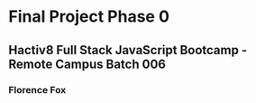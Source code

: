 # Final Project Phase 0
## Hactiv8 Full Stack JavaScript Bootcamp - Remote Campus Batch 006
### Florence Fox
